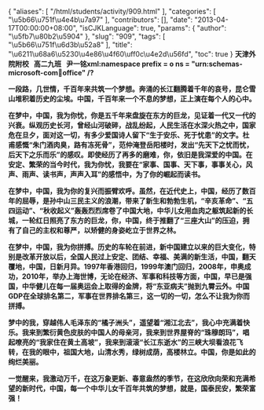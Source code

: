 {
    "aliases": [
        "/html/students/activity/909.html"
    ],
    "categories": [
        "\u5b66\u751f\u4e4b\u7a97"
    ],
    "contributors": [],
    "date": "2013-04-17T00:00:00+08:00",
    "isCJKLanguage": true,
    "params": {
        "author": "\u5fb7\u80b2\u5904"
    },
    "slug": "909",
    "tags": [
        "\u5b66\u751f\u6d3b\u52a8"
    ],
    "title": "\u6211\u68a6\u5230\u4e86\u4f60\uff0c\u4e2d\u56fd",
    "toc": true
}
**天津外院附校   高二九班   尹一铭xml:namespace prefix = o ns = "urn:schemas-microsoft-com:office:office" /?**

**一段路，几世情，千百年来共筑一个梦想。奔涌的长江翻腾着千年的哀号，昆仑雪山堆积着历史的尘埃。中国，千百年来一个不息的梦想，正上演在每个人的心中。**

**在梦中，中国，我为你忧，你是五千年来盘旋在东方的巨龙，见证着一代又一代的兴衰。纵观历史长河，曾经山河破碎，战乱纷起，人民生活在水深火热之中，国家危在旦夕，面对这一切，有多少爱国诗人留下“生于安乐、死于忧患”的文字。杜甫感慨“朱门酒肉臭，路有冻死骨”，范仲淹登岳阳楼时，发出“先天下之忧而忧，后天下之乐而乐”的感叹。即使经历了再多的磨难，你，依旧是我深爱的中国。在安定、繁荣的当今时代，我为你忧，我要在“家事、国事、天下事，事事关心，风声、雨声、读书声，声声入耳”的感悟中，为了你的崛起而读书。**

**在梦中，中国，我为你的复兴而振臂欢呼。虽然，在近代史上，中国，经历了数百年的屈辱，是孙中山三民主义的浪潮，带来了新生和勃勃生机，“辛亥革命”、“五四运动”、“秋收起义”轰轰烈烈席卷了中国大地，中华儿女用血肉之躯筑起新的长城，一轮红日照亮了东方的巨龙，你，中国，终于推翻了“三座大山”的压迫，拥有了自己的主权和尊严，以矫健的身姿屹立于世界之林。**

**在梦中，中国，我为你拼搏。历史的车轮在前进，新中国建立以来的巨大变化，特别是改革开放以后，全国人民过上安定、团结、幸福、美满的新生活，中国，翻天覆地，中国，日新月异。1997年香港回归，1999年澳门回归，2008年，申奥成功，2010年，举办上海世博，无论在经济、军事和科技等方面，中国，早已是强国，中华健儿在每一届奥运会上取得的金牌，将“东亚病夫”抛到九霄云外。中国GDP在全球排名第二，军事在世界排名第三，这一切的一切，怎么不让我为你而拼搏。**

**梦中的我，穿越伟人毛泽东的“橘子洲头”，遥望着“湘江北去”，我心中充满着快乐。我来到繁衍黄色皮肤的中国人的母亲河，我来到世界屋脊的“珠穆朗玛”，唱起嘹亮的“我家住在黄土高坡”，我来到滚滚“长江东逝水”的三峡大坝看浪花飞转，在我的眼中，祖国大地，山清水秀，绿树成荫，高楼林立。中国，你是如此的绚烂美丽。**

**一觉醒来，我激动万千，在这万象更新、春意盎然的季节，在这欣欣向荣和充满希望的新时代，中国，每一个中华儿女千百年共筑的梦想，就是，国泰民安，繁荣富强！**

